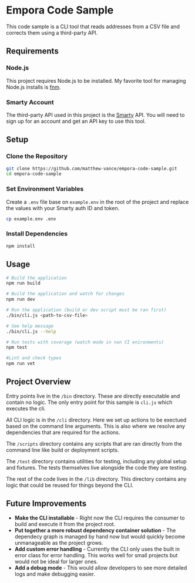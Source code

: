 # Empora Code Sample

This code sample is a CLI tool that reads addresses from a CSV file and corrects them using a third-party API.

## Requirements

### Node.js

This project requires Node.js to be installed. My favorite tool for managing Node.js installs is [fnm](https://github.com/Schniz/fnm).

### Smarty Account

The third-party API used in this project is the [Smarty](https://www.smarty.com/) API. You will need to sign up for an account and get an API key to use this tool.

## Setup

### Clone the Repository

```sh
git clone https://github.com/matthew-vance/empora-code-sample.git
cd empora-code-sample
```

### Set Environment Variables

Create a `.env` file base on `example.env` in the root of the project and replace the values with your Smarty auth ID and token.

```sh
cp example.env .env
```

### Install Dependencies

```sh
npm install
```

## Usage

```sh
# Build the application
npm run build

# Build the application and watch for changes
npm run dev

# Run the application (build or dev script must be ran first)
./bin/cli.js <path-to-csv-file>

# See help message
./bin/cli.js --help

# Run tests with coverage (watch mode in non CI enironments)
npm test

#Lint and check types
npm run vet
```

## Project Overview

Entry points live in the `/bin` directory. These are directly executable and contain no logic. The only entry point for this sample is `cli.js` which executes the cli.

All CLI logic is in the `/cli` directory. Here we set up actions to be exectued based on the command line arguments. This is also where we resolve any dependencies that are required for the actions.

The `/scripts` directory contains any scripts that are ran directly from the command line like build or deployment scripts.

The `/test` directory contains utilities for testing, including any global setup and fixtures. The tests themselves live alongside the code they are testing.

The rest of the code lives in the `/lib` directory. This directory contains any logic that could be reused for things beyond the CLI.

## Future Improvements

- **Make the CLI installable** - Right now the CLI requires the consumer to build and execute it from the project root.
- **Put together a more robust dependency container solution** - The dependecy graph is managed by hand now but would quickly become unmanageable as the project grows.
- **Add custom error handling** - Currently the CLI only uses the built in error class for error handling. This works well for small projects but would not be ideal for larger ones.
- **Add a debug mode** - This would allow developers to see more detailed logs and make debugging easier.
